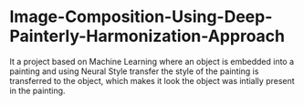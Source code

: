 # Image-Composition-Using-Deep-Painterly-Harmonization-Approach
It a project based on Machine Learning where an object is embedded into a painting and using Neural Style transfer the style of the painting is transferred to the object, which makes it look the object was intially present in the painting.
